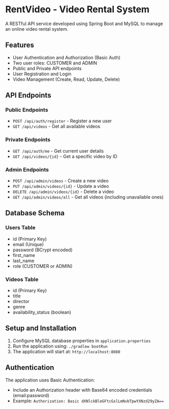 # RentVideo - Video Rental System

A RESTful API service developed using Spring Boot and MySQL to manage an online video rental system.

## Features

- User Authentication and Authorization (Basic Auth)
- Two user roles: CUSTOMER and ADMIN
- Public and Private API endpoints
- User Registration and Login
- Video Management (Create, Read, Update, Delete)

## API Endpoints

### Public Endpoints

- `POST /api/auth/register` - Register a new user
- `GET /api/videos` - Get all available videos

### Private Endpoints

- `GET /api/auth/me` - Get current user details
- `GET /api/videos/{id}` - Get a specific video by ID

### Admin Endpoints

- `POST /api/admin/videos` - Create a new video
- `PUT /api/admin/videos/{id}` - Update a video
- `DELETE /api/admin/videos/{id}` - Delete a video
- `GET /api/admin/videos/all` - Get all videos (including unavailable ones)

## Database Schema

### Users Table
- id (Primary Key)
- email (Unique)
- password (BCrypt encoded)
- first_name
- last_name
- role (CUSTOMER or ADMIN)

### Videos Table
- id (Primary Key)
- title
- director
- genre
- availability_status (boolean)

## Setup and Installation

1. Configure MySQL database properties in `application.properties`
2. Run the application using: `./gradlew bootRun`
3. The application will start at: `http://localhost:8080`

## Authentication

The application uses Basic Authentication:
- Include an Authorization header with Base64 encoded credentials (email:password)
- Example: `Authorization: Basic dXNlckBleGFtcGxlLmNvbTpwYXNzd29yZA==`